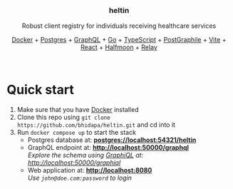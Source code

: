 <br>
  <h3 align="center">
    heltin
  </h3>
  <p align="center">
    Robust client registry for individuals receiving healthcare services
  </p>
  <p align="center">
    <a href="https://www.docker.com/">Docker</a>
    +
    <a href="https://www.postgresql.org/">Postgres</a>
    +
    <a href="https://graphql.org/">GraphQL</a>
    +
    <a href="https://golang.org/">Go</a>
    +
    <a href="https://www.typescriptlang.org/">TypeScript</a>
    +
    <a href="https://www.graphile.org/postgraphile/">PostGraphile</a>
    +
    <a href="https://vitejs.dev/">Vite</a>
    +
    <a href="https://reactjs.org/">React</a>
    +
    <a href="https://www.gethalfmoon.com/">Halfmoon</a>
    +
    <a href="https://relay.dev">Relay</a>
  </p>
<br>

# Quick start

1.  Make sure that you have [Docker](https://www.docker.com/products/docker-engine) installed
2.  Clone this repo using `git clone https://github.com/bhidapa/heltin.git` and cd into it
3.  Run `docker compose up` to start the stack<br>
    - Postgres database at: **[postgres://localhost:54321/heltin](postgres://localhost:54321/heltin)**
    - GraphQL endpoint at: **[http://localhost:50000/graphql](http://localhost:50000/graphql)**<br>
      _Explore the schema using [GraphiQL](https://github.com/graphql/graphiql) at: [http://localhost:50000/graphiql](http://localhost:50000/graphiql)_
    - Web application at: **[http://localhost:8080](http://localhost:8080)**<br>
      _Use `john@doe.com:password` to login_
